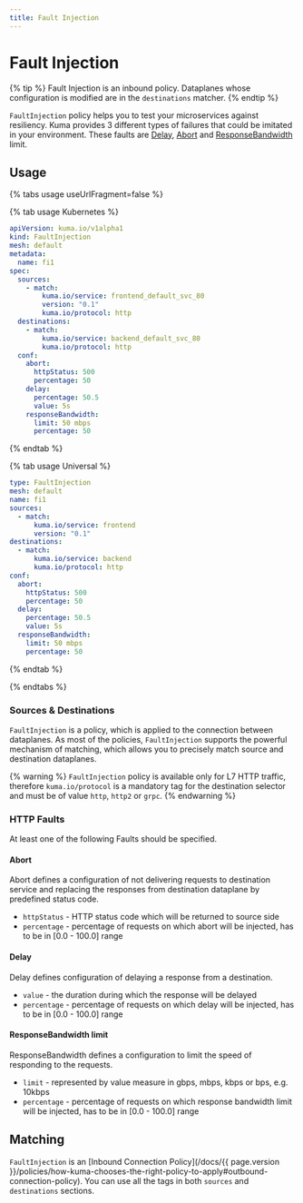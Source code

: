```yaml
---
title: Fault Injection
---
```

# Fault Injection

{% tip %}
Fault Injection is an inbound policy. Dataplanes whose configuration is modified are in the `destinations` matcher.
{% endtip %}

`FaultInjection` policy helps you to test your microservices against resiliency. Kuma provides 3 different types of failures that could be imitated in your environment. 
These faults are [Delay](#delay), [Abort](#abort) and [ResponseBandwidth](#responsebandwidth-limit) limit.

## Usage

{% tabs usage useUrlFragment=false %}

{% tab usage Kubernetes %}
```yaml
apiVersion: kuma.io/v1alpha1
kind: FaultInjection
mesh: default
metadata:
  name: fi1
spec:
  sources:
    - match:
        kuma.io/service: frontend_default_svc_80
        version: "0.1"
        kuma.io/protocol: http
  destinations:
    - match:
        kuma.io/service: backend_default_svc_80
        kuma.io/protocol: http
  conf:        
    abort:
      httpStatus: 500
      percentage: 50
    delay:
      percentage: 50.5
      value: 5s
    responseBandwidth:
      limit: 50 mbps
      percentage: 50 
```
{% endtab %}

{% tab usage Universal %}
```yaml
type: FaultInjection
mesh: default
name: fi1
sources:
  - match:
      kuma.io/service: frontend
      version: "0.1"
destinations:
  - match:
      kuma.io/service: backend
      kuma.io/protocol: http
conf:        
  abort:
    httpStatus: 500
    percentage: 50
  delay:
    percentage: 50.5
    value: 5s
  responseBandwidth:
    limit: 50 mbps
    percentage: 50    
```
{% endtab %}

{% endtabs %}

### Sources & Destinations
`FaultInjection` is a policy, which is applied to the connection between dataplanes. As most of the policies, `FaultInjection` supports the powerful mechanism of matching, which allows you to precisely match source and destination dataplanes.

{% warning %}
`FaultInjection` policy is available only for L7 HTTP traffic,
therefore `kuma.io/protocol` is a mandatory tag for the destination selector
and must be of value `http`, `http2` or `grpc`.
{% endwarning %}

### HTTP Faults

At least one of the following Faults should be specified.
#### Abort

Abort defines a configuration of not delivering requests to destination service and replacing the responses from destination dataplane by
predefined status code.

- `httpStatus` -  HTTP status code which will be returned to source side
- `percentage` - percentage of requests on which abort will be injected, has to be in [0.0 - 100.0] range

#### Delay

Delay defines configuration of delaying a response from a destination.

- `value` - the duration during which the response will be delayed
- `percentage` - percentage of requests on which delay will be injected, has to be in [0.0 - 100.0] range

#### ResponseBandwidth limit

ResponseBandwidth defines a configuration to limit the speed of responding to the requests.

- `limit` - represented by value measure in gbps, mbps, kbps or bps, e.g. 10kbps
- `percentage` - percentage of requests on which response bandwidth limit will be injected, has to be in [0.0 - 100.0] range

## Matching

`FaultInjection` is an [Inbound Connection Policy](/docs/{{ page.version }}/policies/how-kuma-chooses-the-right-policy-to-apply#outbound-connection-policy).
You can use all the tags in both `sources` and `destinations` sections.

